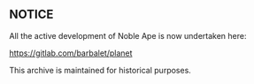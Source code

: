 ## NOTICE

All the active development of Noble Ape is now undertaken here:

https://gitlab.com/barbalet/planet

This archive is maintained for historical purposes.
